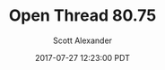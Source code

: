 ---
layout: podcast
title: "Open Thread 80.75"
author: Scott Alexander
description: https://slatestarcodex.com/2017/07/27/open-thread-80-75/
date: 2017-07-27 12:23:00 PDT
length: 85445
duration: 21
guid: open-thread-80-75
---